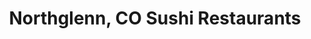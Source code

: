 ---
layout: city
title: Northglenn, CO Sushi Restaurants
permalink: /colorado/northglenn/
stateAbbr: CO
stateName: Colorado
cityName: Northglenn

---